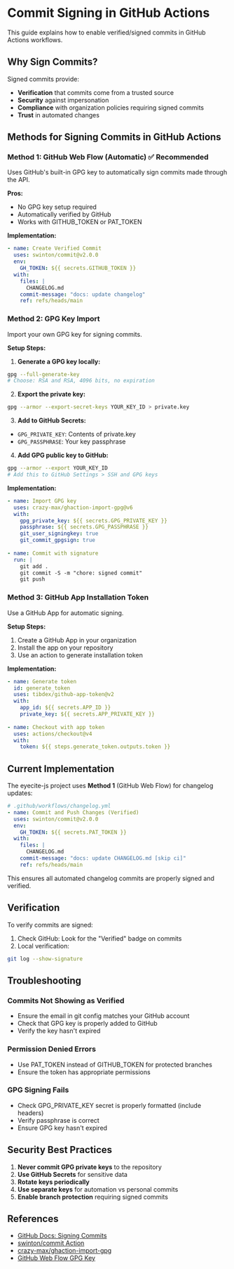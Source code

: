 # Commit Signing in GitHub Actions

This guide explains how to enable verified/signed commits in GitHub Actions workflows.

## Why Sign Commits?

Signed commits provide:
- **Verification** that commits come from a trusted source
- **Security** against impersonation
- **Compliance** with organization policies requiring signed commits
- **Trust** in automated changes

## Methods for Signing Commits in GitHub Actions

### Method 1: GitHub Web Flow (Automatic) ✅ Recommended

Uses GitHub's built-in GPG key to automatically sign commits made through the API.

**Pros:**
- No GPG key setup required
- Automatically verified by GitHub
- Works with GITHUB_TOKEN or PAT_TOKEN

**Implementation:**
```yaml
- name: Create Verified Commit
  uses: swinton/commit@v2.0.0
  env:
    GH_TOKEN: ${{ secrets.GITHUB_TOKEN }}
  with:
    files: |
      CHANGELOG.md
    commit-message: "docs: update changelog"
    ref: refs/heads/main
```

### Method 2: GPG Key Import

Import your own GPG key for signing commits.

**Setup Steps:**

1. **Generate a GPG key locally:**
```bash
gpg --full-generate-key
# Choose: RSA and RSA, 4096 bits, no expiration
```

2. **Export the private key:**
```bash
gpg --armor --export-secret-keys YOUR_KEY_ID > private.key
```

3. **Add to GitHub Secrets:**
- `GPG_PRIVATE_KEY`: Contents of private.key
- `GPG_PASSPHRASE`: Your key passphrase

4. **Add GPG public key to GitHub:**
```bash
gpg --armor --export YOUR_KEY_ID
# Add this to GitHub Settings > SSH and GPG keys
```

**Implementation:**
```yaml
- name: Import GPG key
  uses: crazy-max/ghaction-import-gpg@v6
  with:
    gpg_private_key: ${{ secrets.GPG_PRIVATE_KEY }}
    passphrase: ${{ secrets.GPG_PASSPHRASE }}
    git_user_signingkey: true
    git_commit_gpgsign: true
    
- name: Commit with signature
  run: |
    git add .
    git commit -S -m "chore: signed commit"
    git push
```

### Method 3: GitHub App Installation Token

Use a GitHub App for automatic signing.

**Setup Steps:**

1. Create a GitHub App in your organization
2. Install the app on your repository
3. Use an action to generate installation token

**Implementation:**
```yaml
- name: Generate token
  id: generate_token
  uses: tibdex/github-app-token@v2
  with:
    app_id: ${{ secrets.APP_ID }}
    private_key: ${{ secrets.APP_PRIVATE_KEY }}
    
- name: Checkout with app token
  uses: actions/checkout@v4
  with:
    token: ${{ steps.generate_token.outputs.token }}
```

## Current Implementation

The eyecite-js project uses **Method 1** (GitHub Web Flow) for changelog updates:

```yaml
# .github/workflows/changelog.yml
- name: Commit and Push Changes (Verified)
  uses: swinton/commit@v2.0.0
  env:
    GH_TOKEN: ${{ secrets.PAT_TOKEN }}
  with:
    files: |
      CHANGELOG.md
    commit-message: "docs: update CHANGELOG.md [skip ci]"
    ref: refs/heads/main
```

This ensures all automated changelog commits are properly signed and verified.

## Verification

To verify commits are signed:

1. Check GitHub: Look for the "Verified" badge on commits
2. Local verification:
```bash
git log --show-signature
```

## Troubleshooting

### Commits Not Showing as Verified

- Ensure the email in git config matches your GitHub account
- Check that GPG key is properly added to GitHub
- Verify the key hasn't expired

### Permission Denied Errors

- Use PAT_TOKEN instead of GITHUB_TOKEN for protected branches
- Ensure the token has appropriate permissions

### GPG Signing Fails

- Check GPG_PRIVATE_KEY secret is properly formatted (include headers)
- Verify passphrase is correct
- Ensure GPG key hasn't expired

## Security Best Practices

1. **Never commit GPG private keys** to the repository
2. **Use GitHub Secrets** for sensitive data
3. **Rotate keys periodically**
4. **Use separate keys** for automation vs personal commits
5. **Enable branch protection** requiring signed commits

## References

- [GitHub Docs: Signing Commits](https://docs.github.com/en/authentication/managing-commit-signature-verification/signing-commits)
- [swinton/commit Action](https://github.com/swinton/commit)
- [crazy-max/ghaction-import-gpg](https://github.com/crazy-max/ghaction-import-gpg)
- [GitHub Web Flow GPG Key](https://github.com/web-flow.gpg)